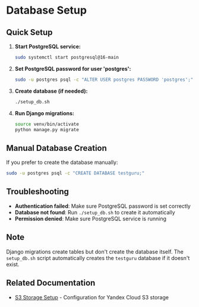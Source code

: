 # Database Setup

## Quick Setup

1. **Start PostgreSQL service:**
   ```bash
   sudo systemctl start postgresql@16-main
   ```

2. **Set PostgreSQL password for user 'postgres':**
   ```bash
   sudo -u postgres psql -c "ALTER USER postgres PASSWORD 'postgres';"
   ```

3. **Create database (if needed):**
   ```bash
   ./setup_db.sh
   ```

4. **Run Django migrations:**
   ```bash
   source venv/bin/activate
   python manage.py migrate
   ```

## Manual Database Creation

If you prefer to create the database manually:

```bash
sudo -u postgres psql -c "CREATE DATABASE testguru;"
```

## Troubleshooting

- **Authentication failed**: Make sure PostgreSQL password is set correctly
- **Database not found**: Run `./setup_db.sh` to create it automatically
- **Permission denied**: Make sure PostgreSQL service is running

## Note

Django migrations create tables but don't create the database itself. The `setup_db.sh` script automatically creates the `testguru` database if it doesn't exist.

## Related Documentation

- [S3 Storage Setup](S3_SETUP.md) - Configuration for Yandex Cloud S3 storage
